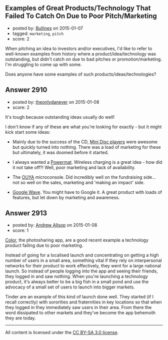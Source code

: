 ## Examples of Great Products/Technology That Failed To Catch On Due to Poor Pitch/Marketing

- posted by: [Bullines](https://stackexchange.com/users/13783/bullines) on 2015-01-07
- tagged: `marketing`, `pitch`
- score: 2

When pitching an idea to investors and/or executives, I'd like to refer to well-known examples from history where a product/idea/technology was outstanding, but didn't catch on due to bad pitches or promotion/marketing. I'm struggling to come up with some.

Does anyone have some examples of such products/ideas/technologies?


## Answer 2910

- posted by: [theonlydanever](https://stackexchange.com/users/4692060/theonlydanever) on 2015-01-08
- score: 2

<p>It's tough because outstanding ideas usually do well!</p>

<p>I don't know if any of these are what you're looking for exactly - but it might kick start some ideas:</p>

<ul>
<li><p>Mainly due to the success of the CD, <a href="http://en.wikipedia.org/wiki/MiniDisc" rel="nofollow">Mini Disc players</a> were awesome but quickly turned into nothing. There was a load of marketing for these but ultimately, it was doomed before it started.</p></li>
<li><p>I always wanted a <a href="http://en.wikipedia.org/wiki/Powermat_Technologies" rel="nofollow">Powermat</a>. Wireless charging is a great idea - how did it not take off?! Well, poor marketing and lack of availability.</p></li>
<li><p>The <a href="http://en.wikipedia.org/wiki/Ouya" rel="nofollow">OUYA</a> microconsole. Did incredibly well on the fundraising side... not so well on the sales, marketing and 'making an impact' side. </p></li>
<li><p><a href="http://en.wikipedia.org/wiki/Apache_Wave" rel="nofollow">Google Wave</a>. You might have to Google it. A great product with loads of features, but let down by marketing and awareness.</p></li>
</ul>



## Answer 2913

- posted by: [Andrew Allsop](https://stackexchange.com/users/3536200/andrew-allsop) on 2015-01-08
- score: 1

<p><a href="http://www.theverge.com/2012/10/17/3516428/color-shuts-down" rel="nofollow">Color</a>, the photosharing app, are a good recent example a technology product failing due to poor marketing.</p>

<p>Instead of going for a localised launch and concentrating on getting a high number of users in a small area, something vital if they rely on interpersonal networks for their product to work effectively, they went for a large national launch. So instead of people logging into the app and seeing their friends, they logged in and saw nothing. When you're launching a technology product, it's always better to be a big fish in a small pond and use the advocacy of a small set of users to launch into bigger markets.</p>

<p>Tinder are an example of this kind of launch done well. They started (if I recall correctly) with sororities and fraternities in key locations so that when they logged in they immediately saw users in their area. From there the word dissipated to other markets and they've become the app behemoth they are today.</p>




---

All content is licensed under the [CC BY-SA 3.0 license](https://creativecommons.org/licenses/by-sa/3.0/).
